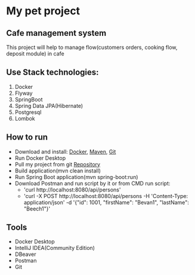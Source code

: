 # My pet project 
## Cafe management system
This project will help to manage flow(customers orders, cooking flow, deposit module) in cafe

## Use Stack technologies:
<ol>
  <li>Docker</li>
  <li>Flyway</li>
  <li>SpringBoot</li>
  <li>Spring Data JPA(Hibernate)</li>
  <li>Postgresql</li>
  <li>Lombok</li>
</ol>

## How to run


* Download and install: [Docker](https://docs.docker.com/compose/install/), 
                        [Maven](https://maven.apache.org/download.cgi), 
                        [Git](https://git-scm.com/downloads) 
* Run Docker Desktop
* Pull my project from git [Repository](https://github.com/grubneac/CMS.git)
* Build application(mvn clean install)
* Run Spring Boot application(mvn spring-boot:run)
* Download Postman and run script by it or from CMD run script:
    <ul>
        <li>'curl http://localhost:8080/api/persons'</li>
        <li>'curl -X POST http://localhost:8080/api/persons -H 'Content-Type: application/json' -d '{"id": 1001, "firstName": "Bevan1", "lastName": "Beech1"}'</li>
    </ul>

## Tools
<ul>
    <li>Docker Desktop</li>
    <li>IntelliJ IDEA(Community Edition)</li>
    <li>DBeaver</li>
    <li>Postman</li>
    <li>Git</li>
</ul>
